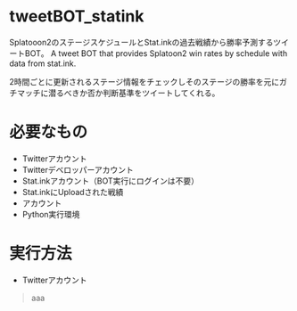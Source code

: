 # tweetBOT_statink
Splatooon2のステージスケジュールとStat.inkの過去戦績から勝率予測するツイートBOT。 
A tweet BOT that provides Splatoon2 win rates by schedule with data from stat.ink.

2時間ごとに更新されるステージ情報をチェックしそのステージの勝率を元にガチマッチに潜るべきか否か判断基準をツイートしてくれる。

# 必要なもの
- Twitterアカウント
- Twitterデベロッパーアカウント
- Stat.inkアカウント（BOT実行にログインは不要）
- Stat.inkにUploadされた戦績
- アカウント
- Python実行環境

# 実行方法
- Twitterアカウント
> aaa
